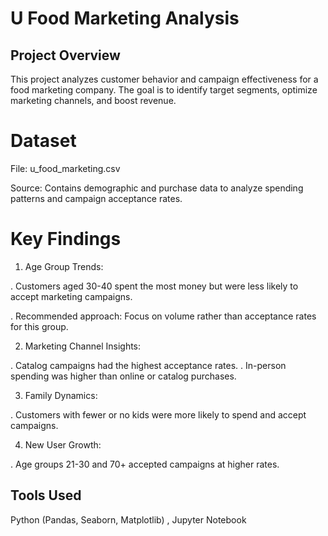 # U Food Marketing Analysis

## Project Overview

This project analyzes customer behavior and campaign effectiveness for a food marketing company. The goal is to identify target segments, optimize marketing channels, and boost revenue.

# Dataset

File: u_food_marketing.csv

Source: Contains demographic and purchase data to analyze spending patterns and campaign acceptance rates.

# Key Findings

1. Age Group Trends:

 . Customers aged 30-40 spent the most money but were less likely to accept marketing campaigns.

 . Recommended approach: Focus on volume rather than acceptance rates for this group.

2. Marketing Channel Insights:

. Catalog campaigns had the highest acceptance rates.
. In-person spending was higher than online or catalog purchases.

3. Family Dynamics:

. Customers with fewer or no kids were more likely to spend and accept campaigns.

4. New User Growth:

. Age groups 21-30 and 70+ accepted campaigns at higher rates.

## Tools Used

 Python (Pandas, Seaborn, Matplotlib)
, Jupyter Notebook
